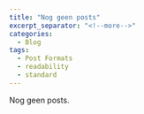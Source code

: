 ```yaml
---
title: "Nog geen posts"
excerpt_separator: "<!--more-->"
categories:
  - Blog
tags:
  - Post Formats
  - readability
  - standard
---
```


Nog geen posts.
